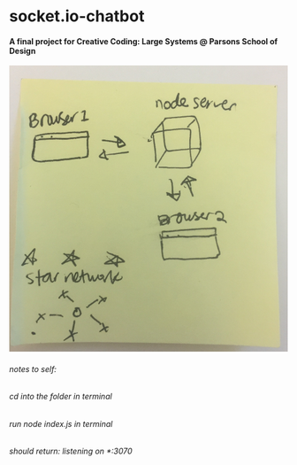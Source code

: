 # socket.io-chatbot

#### A final project for Creative Coding: Large Systems @ Parsons School of Design 

![socket.io-chatbot](pic.jpg)

###### notes to self:
###### cd into the folder in terminal
###### run node index.js in terminal 
###### should return: listening on *:3070

